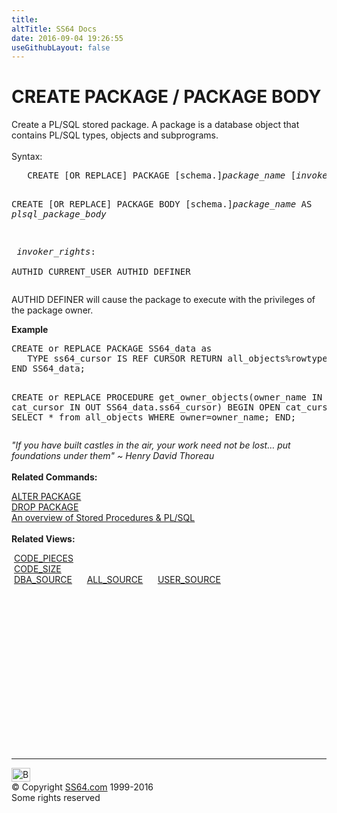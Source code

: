 ```yaml
---
title:
altTitle: SS64 Docs
date: 2016-09-04 19:26:55
useGithubLayout: false
---
```

<!-- #BeginLibraryItem "/Library/head_ora.lbi" --><!-- #EndLibraryItem --><h1>CREATE PACKAGE / PACKAGE BODY </h1> 
<p>Create a PL/SQL stored package. A package is a database object that contains PL/SQL types, objects and subprograms. <br>
  <br>
Syntax:</p>
<pre>   CREATE [OR REPLACE] PACKAGE [schema.]<i>package_name</i> [<i>invoker_rights</i>] AS <i>package</i>

   CREATE [OR REPLACE] PACKAGE BODY [schema.]<i>package_name</i> AS <i>plsql_package_body</i>

<i>   invoker_rights</i>:  
      AUTHID CURRENT_USER
      AUTHID DEFINER</pre>
<p>AUTHID DEFINER will cause the package to execute with the privileges of the package 
owner.</p>
<p><b>Example</b></p>
<pre>CREATE or REPLACE PACKAGE SS64_data as
   TYPE ss64_cursor IS REF CURSOR RETURN all_objects%rowtype
END SS64_data;

CREATE or REPLACE PROCEDURE get_owner_objects(owner_name IN varchar2,
 cat_cursor IN OUT SS64_data.ss64_cursor)
BEGIN
    OPEN cat_cursor FOR SELECT * from all_objects WHERE owner=owner_name;
END;</pre>
<p><span class="quote"><i>"If you have built castles in the air, your work need not be lost… put foundations under them" ~ Henry David Thoreau </i></span><br>
  <br>
<b>Related Commands:</b></p>
<p><a href="package_a.html">ALTER PACKAGE</a> <br>
  <a href="package_d.html">DROP PACKAGE</a><br>
<a href="../oraplsql/procedures.html">An overview of Stored Procedures &amp; PL/SQL</a><br>
  <br>
  <b>Related Views:</b></p>
<p class="code">&nbsp;<a href="../orad/CODE_PIECES.html">CODE_PIECES</a> <br>                                                         
&nbsp;<a href="../orad/CODE_SIZE.html">CODE_SIZE</a> <br>  
&nbsp;<a href="../orad/DBA_SOURCE.html">DBA_SOURCE</a>&nbsp;&nbsp;&nbsp;&nbsp;&nbsp;&nbsp;<a href="../orad/ALL_SOURCE.html">ALL_SOURCE</a>&nbsp;&nbsp;&nbsp;&nbsp;&nbsp;&nbsp;<a href="../orad/USER_SOURCE.html">USER_SOURCE</a></p><!-- #BeginLibraryItem "/Library/foot_ora.lbi" --><p>
<!-- oracle-footer -->
<ins class="adsbygoogle" style="display:inline-block;width:300px;height:250px" data-ad-client="ca-pub-6140977852749469" data-ad-slot="4275490898"></ins>
<script>
(adsbygoogle = window.adsbygoogle || []).push({});
</script></p>
<hr>
<div id="bl" class="footer"><a href="package_c.html#"><img src="../images/top.png" width="30" height="22" alt="Back to the Top"></a></div>
<div id="br" class="footer, tagline">© Copyright <a href="../index.html">SS64.com</a> 1999-2016<br>
Some rights reserved</div><!-- #EndLibraryItem -->

